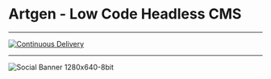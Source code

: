 # Artgen - Low Code Headless CMS

---

[![Continuous Delivery](https://github.com/artgenio/core/actions/workflows/cd.yml/badge.svg?branch=main)](https://github.com/artgenio/core/actions/workflows/cd.yml)

---

![Social Banner 1280x640-8bit](https://user-images.githubusercontent.com/3441017/140600358-593d854e-26e4-41bf-9882-d345ae0a7d24.png)
